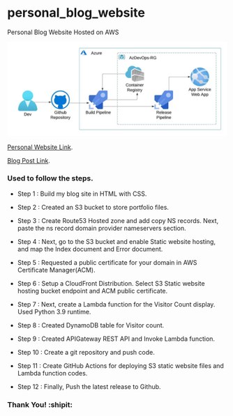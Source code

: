 # personal_blog_website
Personal Blog Website Hosted on AWS

![Diagram](Architectural%20Diagram.jpeg)

[Personal Website Link](https://devopswithlasantha.tech).

[Blog Post Link](https://dev.to/aws-builders/how-i-built-my-personal-blog-site-using-aws-services-51l7).

### Used to follow the steps.

- Step 1 : Build my blog site in HTML with CSS.

- Step 2 : Created an S3 bucket to store portfolio files.

- Step 3 : Create Route53 Hosted zone and add copy NS records. Next, paste the ns record domain provider nameservers section.

- Step 4 : Next, go to the S3 bucket and enable Static website hosting, and map the Index document and Error document.

- Step 5 : Requested a public certificate for your domain in AWS Certificate Manager(ACM).

- Step 6 : Setup a CloudFront Distribution. Select S3 Static website hosting bucket endpoint and ACM public certificate.

- Step 7 : Next, create a Lambda function for the Visitor Count display. Used Python 3.9 runtime.

- Step 8 : Created DynamoDB table for Visitor count.

- Step 9 : Created APIGateway REST API and Invoke Lambda function.

- Step 10 : Create a git repository and push code.

- Step 11 : Create GitHub Actions for deploying S3 static website files and Lambda function codes.

- Step 12 : Finally, Push the latest release to Github.

### Thank You! :shipit: